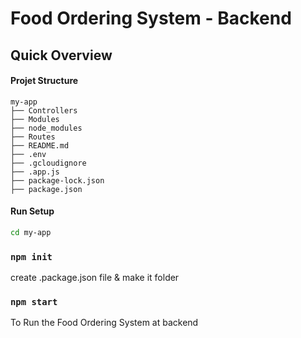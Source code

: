 # Food Ordering System - Backend

## Quick Overview

#### Projet Structure

```
my-app
├── Controllers
├── Modules
├── node_modules
├── Routes
├── README.md
├── .env
├── .gcloudignore
├── .app.js
├── package-lock.json
├── package.json
```

#### Run Setup

```sh
cd my-app
```
### `npm init`  

create .package.json file & make it folder 

### `npm start`

To Run the Food Ordering System at backend
